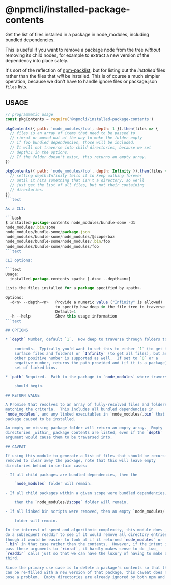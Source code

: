 # @npmcli/installed-package-contents

Get the list of files installed in a package in node_modules, including
bundled dependencies.

This is useful if you want to remove a package node from the tree _without_
removing its child nodes, for example to extract a new version of the
dependency into place safely.

It's sort of the reflection of [npm-packlist](http://npm.im/npm-packlist),
but for listing out the _installed_ files rather than the files that _will_
be installed.  This is of course a much simpler operation, because we don't
have to handle ignore files or package.json `files` lists.

## USAGE

```js
// programmatic usage
const pkgContents = require('@npmcli/installed-package-contents')

pkgContents({ path: 'node_modules/foo', depth: 1 }).then(files => {
  // files is an array of items that need to be passed to
  // rimraf or moved out of the way to make the folder empty
  // if foo bundled dependencies, those will be included.
  // It will not traverse into child directories, because we set
  // depth:1 in the options.
  // If the folder doesn't exist, this returns an empty array.
})

pkgContents({ path: 'node_modules/foo', depth: Infinity }).then(files => {
  // setting depth:Infinity tells it to keep walking forever
  // until it hits something that isn't a directory, so we'll
  // just get the list of all files, but not their containing
  // directories.
})
```text

As a CLI:

```bash
$ installed-package-contents node_modules/bundle-some -d1
node_modules/.bin/some
node_modules/bundle-some/package.json
node_modules/bundle-some/node_modules/@scope/baz
node_modules/bundle-some/node_modules/.bin/foo
node_modules/bundle-some/node_modules/foo
```text

CLI options:

```text
Usage:
  installed-package-contents <path> [-d<n> --depth=<n>]

Lists the files installed for a package specified by <path>.

Options:
  -d<n> --depth=<n>   Provide a numeric value ("Infinity" is allowed)
                      to specify how deep in the file tree to traverse.
                      Default=1
  -h --help           Show this usage information
```text

## OPTIONS

* `depth` Number, default `1`.  How deep to traverse through folders to get

    contents.  Typically you'd want to set this to either `1` (to get the
    surface files and folders) or `Infinity` (to get all files), but any
    other positive number is supported as well.  If set to `0` or a
    negative number, returns the path provided and (if it is a package) its
    set of linked bins.

* `path` Required.  Path to the package in `node_modules` where traversal

    should begin.

## RETURN VALUE

A Promise that resolves to an array of fully-resolved files and folders
matching the criteria.  This includes all bundled dependencies in
`node_modules`, and any linked executables in `node_modules/.bin` that the
package caused to be installed.

An empty or missing package folder will return an empty array.  Empty
directories _within_ package contents are listed, even if the `depth`
argument would cause them to be traversed into.

## CAVEAT

If using this module to generate a list of files that should be recursively
removed to clear away the package, note that this will leave empty
directories behind in certain cases:

- If all child packages are bundled dependencies, then the

    `node_modules` folder will remain.

- If all child packages within a given scope were bundled dependencies,

    then the `node_modules/@scope` folder will remain.

- If all linked bin scripts were removed, then an empty `node_modules/.bin`

    folder will remain.

In the interest of speed and algorithmic complexity, this module does _not_
do a subsequent readdir to see if it would remove all directory entries,
though it would be easier to look at if it returned `node_modules` or
`.bin` in that case rather than the contents.  However, if the intent is to
pass these arguments to `rimraf`, it hardly makes sense to do _two_
`readdir` calls just so that we can have the luxury of having to make a
third.

Since the primary use case is to delete a package's contents so that they
can be re-filled with a new version of that package, this caveat does not
pose a problem.  Empty directories are already ignored by both npm and git.
